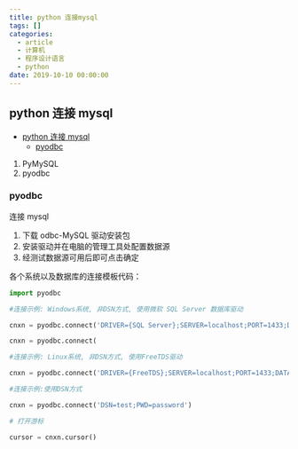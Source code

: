 ```yaml
---
title: python 连接mysql
tags: []
categories:
  - article
  - 计算机
  - 程序设计语言
  - python
date: 2019-10-10 00:00:00
---
```


## python 连接 mysql

- [python 连接 mysql](#python-连接-mysql)
  - [pyodbc](#pyodbc)

1. PyMySQL
2. pyodbc

### pyodbc

连接 mysql

1. 下载 odbc-MySQL 驱动安装包
2. 安装驱动并在电脑的管理工具处配置数据源
3. 经测试数据源可用后即可点击确定

各个系统以及数据库的连接模板代码：

```python
import pyodbc

#连接示例: Windows系统, 非DSN方式, 使用微软 SQL Server 数据库驱动

cnxn = pyodbc.connect('DRIVER={SQL Server};SERVER=localhost;PORT=1433;DATABASE=testdb;UID=me;PWD=pass')

cnxn = pyodbc.connect(

#连接示例: Linux系统, 非DSN方式, 使用FreeTDS驱动

cnxn = pyodbc.connect('DRIVER={FreeTDS};SERVER=localhost;PORT=1433;DATABASE=testdb;UID=me;PWD=pass;TDS_Version=7.0')

#连接示例:使用DSN方式

cnxn = pyodbc.connect('DSN=test;PWD=password')

# 打开游标

cursor = cnxn.cursor()
```
